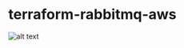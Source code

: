 # terraform-rabbitmq-aws
![alt text](https://github.com/khalcgh/terraform-rabbitmq-aws/blob/main/architecture-diagram.png)
